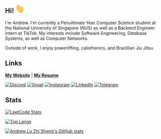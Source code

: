## Hi! <img src="./img/wave.gif" width="30">

I'm Andrew. I'm currently a Penultimate Year Computer Science student at the National University of Singapore (NUS) as well as a Backend Engineer Intern at TikTok. My interests include Software Engineering, Database Systems, as well as Computer Networks.

Outside of work, I enjoy powerlifting, calisthenics, and Brazillian Jiu Jitsu.

<!-- In other words, my hobbies are building programs and breaking people.

*yoroshiku*

![peko](./img/peko.gif) -->


## Links
[__My Website__](https://wrewsama.github.io/) | [__My Resume__](https://drive.google.com/file/d/1MJAO1s1ec08e9yz7NC2GUCtQ4EpYXhnS/view)

[![Discord](https://img.shields.io/badge/Discord-%235865F2.svg?style=for-the-badge&logo=discord&logoColor=white)](https://discordapp.com/users/168340249787760640)
[![Gmail](https://img.shields.io/badge/Gmail-D14836?style=for-the-badge&logo=gmail&logoColor=white)](mailto:andrewlzs512@gmail.com)
[![Instagram](https://img.shields.io/badge/Instagram-%23E4405F.svg?style=for-the-badge&logo=Instagram&logoColor=white)](https://www.instagram.com/wrewsama/)
[![LinkedIn](https://img.shields.io/badge/linkedin-%230077B5.svg?style=for-the-badge&logo=linkedin&logoColor=white)](https://www.linkedin.com/in/andrewlozhisheng/)
[![Telegram](https://img.shields.io/badge/Telegram-2CA5E0?style=for-the-badge&logo=telegram&logoColor=white)](https://t.me/wrewsama)


## Stats
[![LeetCode Stats](https://leetcard.jacoblin.cool/wrewsama?ext=contest)](https://leetcode.com/wrewsama/)

[![Top Langs](https://github-readme-stats.vercel.app/api/top-langs/?username=wrewsama&theme=bear&exclude_repo=Chew-sy)](https://github.com/anuraghazra/github-readme-stats)

[![Andrew Lo Zhi Sheng's GitHub stats](https://github-readme-stats.vercel.app/api?username=wrewsama&show_icons=true&theme=bear)](https://github.com/anuraghazra/github-readme-stats)


<!-- ## Thanks for stopping by! 🌸🌸🌸
![miko](./img/miko.gif) -->
